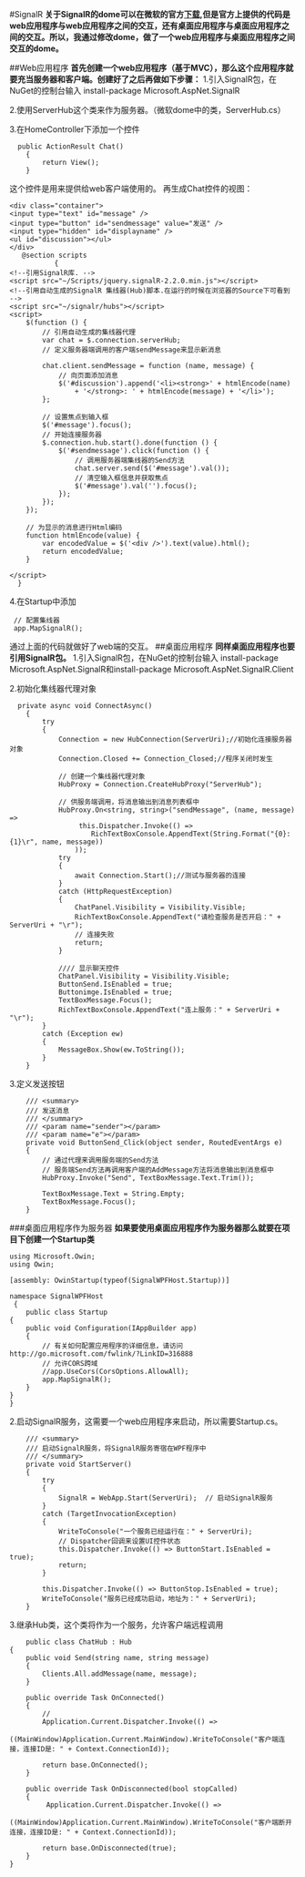#SignalR
**关于SignalR的dome可以在微软的官方[下载](https://code.msdn.microsoft.com/SignalR-3ec71545),但是官方上提供的代码是web应用程序与web应用程序之间的交互，还有桌面应用程序与桌面应用程序之间的交互。所以，我通过修改dome，做了一个web应用程序与桌面应用程序之间交互的dome。**

##Web应用程序
**首先创建一个web应用程序（基于MVC），那么这个应用程序就要充当服务器和客户端。创建好了之后再做如下步骤：**
  1.引入SignalR包，在NuGet的控制台输入 install-package Microsoft.AspNet.SignalR
  
  2.使用ServerHub这个类来作为服务器。（微软dome中的类，ServerHub.cs）
  
  3.在HomeController下添加一个控件

      public ActionResult Chat()
        {
            return View();
        }

这个控件是用来提供给web客户端使用的。
再生成Chat控件的视图：

    <div class="container">
    <input type="text" id="message" />
    <input type="button" id="sendmessage" value="发送" />
    <input type="hidden" id="displayname" />
    <ul id="discussion"></ul>
    </div>
       @section scripts
               {
    <!--引用SignalR库. -->
    <script src="~/Scripts/jquery.signalR-2.2.0.min.js"></script>
    <!--引用自动生成的SignalR 集线器(Hub)脚本.在运行的时候在浏览器的Source下可看到 -->
    <script src="~/signalr/hubs"></script>
    <script>
        $(function () {
            // 引用自动生成的集线器代理
            var chat = $.connection.serverHub;
            // 定义服务器端调用的客户端sendMessage来显示新消息

            chat.client.sendMessage = function (name, message) {
                // 向页面添加消息
                $('#discussion').append('<li><strong>' + htmlEncode(name)
                    + '</strong>: ' + htmlEncode(message) + '</li>');
            };

            // 设置焦点到输入框
            $('#message').focus();
            // 开始连接服务器
            $.connection.hub.start().done(function () {
                $('#sendmessage').click(function () {
                    // 调用服务器端集线器的Send方法
                    chat.server.send($('#message').val());
                    // 清空输入框信息并获取焦点
                    $('#message').val('').focus();
                });
            });
        });

        // 为显示的消息进行Html编码
        function htmlEncode(value) {
            var encodedValue = $('<div />').text(value).html();
            return encodedValue;
        }

    </script>
      }
4.在Startup中添加
    
     // 配置集线器
     app.MapSignalR();
通过上面的代码就做好了web端的交互。
##桌面应用程序
**同样桌面应用程序也要引用SignalR包。**
1.引入SignalR包，在NuGet的控制台输入 install-package Microsoft.AspNet.SignalR和install-package Microsoft.AspNet.SignalR.Client

2.初始化集线器代理对象

      private async void ConnectAsync()
        {
            try
            {
                Connection = new HubConnection(ServerUri);//初始化连接服务器对象
                Connection.Closed += Connection_Closed;//程序关闭时发生

                // 创建一个集线器代理对象
                HubProxy = Connection.CreateHubProxy("ServerHub");

                // 供服务端调用，将消息输出到消息列表框中
                HubProxy.On<string, string>("sendMessage", (name, message) =>
                     this.Dispatcher.Invoke(() =>
                        RichTextBoxConsole.AppendText(String.Format("{0}: {1}\r", name, message))
                    ));
                try
                {
                    await Connection.Start();//测试与服务器的连接
                }
                catch (HttpRequestException)
                {
                    ChatPanel.Visibility = Visibility.Visible;
                    RichTextBoxConsole.AppendText("请检查服务是否开启：" + ServerUri + "\r");
                    // 连接失败
                    return;
                }

                //// 显示聊天控件
                ChatPanel.Visibility = Visibility.Visible;
                ButtonSend.IsEnabled = true;
                Buttonimge.IsEnabled = true;
                TextBoxMessage.Focus();
                RichTextBoxConsole.AppendText("连上服务：" + ServerUri + "\r");
            }
            catch (Exception ew)
            {
                MessageBox.Show(ew.ToString());
            }
        }
3.定义发送按钮

        /// <summary>
        /// 发送消息
        /// </summary>
        /// <param name="sender"></param>
        /// <param name="e"></param>
        private void ButtonSend_Click(object sender, RoutedEventArgs e)
        {
            // 通过代理来调用服务端的Send方法
            // 服务端Send方法再调用客户端的AddMessage方法将消息输出到消息框中
            HubProxy.Invoke("Send", TextBoxMessage.Text.Trim());

            TextBoxMessage.Text = String.Empty;
            TextBoxMessage.Focus();
        }
###桌面应用程序作为服务器
  **如果要使用桌面应用程序作为服务器那么就要在项目下创建一个Startup类**

    using Microsoft.Owin;
    using Owin;

    [assembly: OwinStartup(typeof(SignalWPFHost.Startup))]

    namespace SignalWPFHost
     {
        public class Startup
    {
        public void Configuration(IAppBuilder app)
        {
            // 有关如何配置应用程序的详细信息，请访问 http://go.microsoft.com/fwlink/?LinkID=316888
            // 允许CORS跨域
            //app.UseCors(CorsOptions.AllowAll);
            app.MapSignalR();
        }
    }
    }
2.启动SignalR服务，这需要一个web应用程序来启动，所以需要Startup.cs。
      
        /// <summary>
        /// 启动SignalR服务，将SignalR服务寄宿在WPF程序中
        /// </summary>
        private void StartServer()
        {
            try
            {
                SignalR = WebApp.Start(ServerUri);  // 启动SignalR服务
            }
            catch (TargetInvocationException)
            {
                WriteToConsole("一个服务已经运行在：" + ServerUri);
                // Dispatcher回调来设置UI控件状态
                this.Dispatcher.Invoke(() => ButtonStart.IsEnabled = true);
                return;
            }

            this.Dispatcher.Invoke(() => ButtonStop.IsEnabled = true);
            WriteToConsole("服务已经成功启动，地址为：" + ServerUri);
        }
3.继承Hub类，这个类将作为一个服务，允许客户端远程调用

        public class ChatHub : Hub
    {
        public void Send(string name, string message)
        {
            Clients.All.addMessage(name, message);
        }

        public override Task OnConnected()
        {
            //
            Application.Current.Dispatcher.Invoke(() =>
                ((MainWindow)Application.Current.MainWindow).WriteToConsole("客户端连接，连接ID是: " + Context.ConnectionId));

            return base.OnConnected();
        }

        public override Task OnDisconnected(bool stopCalled)
        {
             Application.Current.Dispatcher.Invoke(() =>
                ((MainWindow)Application.Current.MainWindow).WriteToConsole("客户端断开连接，连接ID是: " + Context.ConnectionId));

            return base.OnDisconnected(true);
        }
    }
